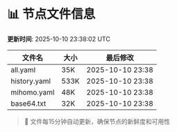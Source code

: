 # 📊 节点文件信息

**更新时间**: 2025-10-10 23:38:02 UTC

| 文件名 | 大小 | 最后修改 |
|--------|------|----------|
| all.yaml | 35K | 2025-10-10 23:38 |
| history.yaml | 533K | 2025-10-10 23:38 |
| mihomo.yaml | 48K | 2025-10-10 23:38 |
| base64.txt | 32K | 2025-10-10 23:38 |

> 🔄 文件每15分钟自动更新，确保节点的新鲜度和可用性
